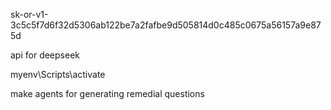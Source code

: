 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




api for deepseek


myenv\Scripts\activate

make agents for generating remedial questions
